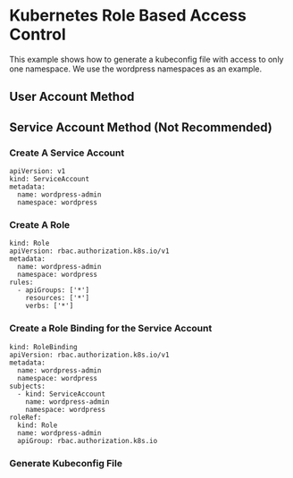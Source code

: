 # Kubernetes Role Based Access Control
This example shows how to generate a kubeconfig file with access to only one namespace. We use the wordpress namespaces as an example.

## User Account Method

## Service Account Method (Not Recommended)
### Create A Service Account
```
apiVersion: v1
kind: ServiceAccount
metadata:
  name: wordpress-admin
  namespace: wordpress
```

### Create A Role
```
kind: Role
apiVersion: rbac.authorization.k8s.io/v1
metadata:
  name: wordpress-admin
  namespace: wordpress
rules:
  - apiGroups: ['*']
    resources: ['*']
    verbs: ['*']
```
### Create a Role Binding for the Service Account
```
kind: RoleBinding
apiVersion: rbac.authorization.k8s.io/v1
metadata:
  name: wordpress-admin
  namespace: wordpress
subjects:
  - kind: ServiceAccount
    name: wordpress-admin
    namespace: wordpress
roleRef:
  kind: Role
  name: wordpress-admin
  apiGroup: rbac.authorization.k8s.io
```
### Generate Kubeconfig File
